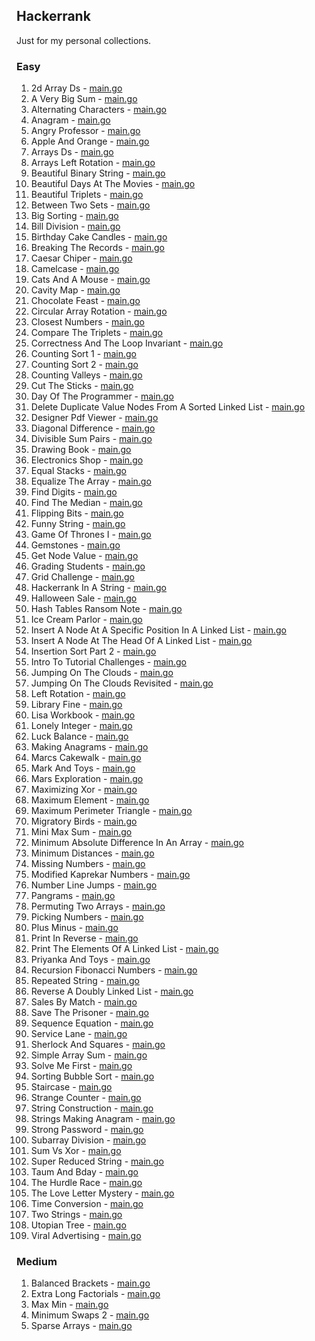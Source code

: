 ## Hackerrank

Just for my personal collections.

<!-- start dictionary -->

### Easy 
1. 2d Array Ds - [main.go](easy/2d-array-ds/main.go)
2. A Very Big Sum - [main.go](easy/a-very-big-sum/main.go)
3. Alternating Characters - [main.go](easy/alternating-characters/main.go)
4. Anagram - [main.go](easy/anagram/main.go)
5. Angry Professor - [main.go](easy/angry-professor/main.go)
6. Apple And Orange - [main.go](easy/apple-and-orange/main.go)
7. Arrays Ds - [main.go](easy/arrays-ds/main.go)
8. Arrays Left Rotation - [main.go](easy/arrays-left-rotation/main.go)
9. Beautiful Binary String - [main.go](easy/beautiful-binary-string/main.go)
10. Beautiful Days At The Movies - [main.go](easy/beautiful-days-at-the-movies/main.go)
11. Beautiful Triplets - [main.go](easy/beautiful-triplets/main.go)
12. Between Two Sets - [main.go](easy/between-two-sets/main.go)
13. Big Sorting - [main.go](easy/big-sorting/main.go)
14. Bill Division - [main.go](easy/bill-division/main.go)
15. Birthday Cake Candles - [main.go](easy/birthday-cake-candles/main.go)
16. Breaking The Records - [main.go](easy/breaking-the-records/main.go)
17. Caesar Chiper - [main.go](easy/caesar-chiper/main.go)
18. Camelcase - [main.go](easy/camelcase/main.go)
19. Cats And A Mouse - [main.go](easy/cats-and-a-mouse/main.go)
20. Cavity Map - [main.go](easy/cavity-map/main.go)
21. Chocolate Feast - [main.go](easy/chocolate-feast/main.go)
22. Circular Array Rotation - [main.go](easy/circular-array-rotation/main.go)
23. Closest Numbers - [main.go](easy/closest-numbers/main.go)
24. Compare The Triplets - [main.go](easy/compare-the-triplets/main.go)
25. Correctness And The Loop Invariant - [main.go](easy/correctness-and-the-loop-invariant/main.go)
26. Counting Sort 1 - [main.go](easy/counting-sort-1/main.go)
27. Counting Sort 2 - [main.go](easy/counting-sort-2/main.go)
28. Counting Valleys - [main.go](easy/counting-valleys/main.go)
29. Cut The Sticks - [main.go](easy/cut-the-sticks/main.go)
30. Day Of The Programmer - [main.go](easy/day-of-the-programmer/main.go)
31. Delete Duplicate Value Nodes From A Sorted Linked List - [main.go](easy/delete-duplicate-value-nodes-from-a-sorted-linked-list/main.go)
32. Designer Pdf Viewer - [main.go](easy/designer-pdf-viewer/main.go)
33. Diagonal Difference - [main.go](easy/diagonal-difference/main.go)
34. Divisible Sum Pairs - [main.go](easy/divisible-sum-pairs/main.go)
35. Drawing Book - [main.go](easy/drawing-book/main.go)
36. Electronics Shop - [main.go](easy/electronics-shop/main.go)
37. Equal Stacks - [main.go](easy/equal-stacks/main.go)
38. Equalize The Array - [main.go](easy/equalize-the-array/main.go)
39. Find Digits - [main.go](easy/find-digits/main.go)
40. Find The Median - [main.go](easy/find-the-median/main.go)
41. Flipping Bits - [main.go](easy/flipping-bits/main.go)
42. Funny String - [main.go](easy/funny-string/main.go)
43. Game Of Thrones I - [main.go](easy/game-of-thrones-i/main.go)
44. Gemstones - [main.go](easy/gemstones/main.go)
45. Get Node Value - [main.go](easy/get-node-value/main.go)
46. Grading Students - [main.go](easy/grading-students/main.go)
47. Grid Challenge - [main.go](easy/grid-challenge/main.go)
48. Hackerrank In A String - [main.go](easy/hackerrank-in-a-string/main.go)
49. Halloween Sale - [main.go](easy/halloween-sale/main.go)
50. Hash Tables Ransom Note - [main.go](easy/hash-tables-ransom-note/main.go)
51. Ice Cream Parlor - [main.go](easy/ice-cream-parlor/main.go)
52. Insert A Node At A Specific Position In A Linked List - [main.go](easy/insert-a-node-at-a-specific-position-in-a-linked-list/main.go)
53. Insert A Node At The Head Of A Linked List - [main.go](easy/insert-a-node-at-the-head-of-a-linked-list/main.go)
54. Insertion Sort Part 2 - [main.go](easy/insertion-sort-part-2/main.go)
55. Intro To Tutorial Challenges - [main.go](easy/intro-to-tutorial-challenges/main.go)
56. Jumping On The Clouds - [main.go](easy/jumping-on-the-clouds/main.go)
57. Jumping On The Clouds Revisited - [main.go](easy/jumping-on-the-clouds-revisited/main.go)
58. Left Rotation - [main.go](easy/left-rotation/main.go)
59. Library Fine - [main.go](easy/library-fine/main.go)
60. Lisa Workbook - [main.go](easy/lisa-workbook/main.go)
61. Lonely Integer - [main.go](easy/lonely-integer/main.go)
62. Luck Balance - [main.go](easy/luck-balance/main.go)
63. Making Anagrams - [main.go](easy/making-anagrams/main.go)
64. Marcs Cakewalk - [main.go](easy/marcs-cakewalk/main.go)
65. Mark And Toys - [main.go](easy/mark-and-toys/main.go)
66. Mars Exploration - [main.go](easy/mars-exploration/main.go)
67. Maximizing Xor - [main.go](easy/maximizing-xor/main.go)
68. Maximum Element - [main.go](easy/maximum-element/main.go)
69. Maximum Perimeter Triangle - [main.go](easy/maximum-perimeter-triangle/main.go)
70. Migratory Birds - [main.go](easy/migratory-birds/main.go)
71. Mini Max Sum - [main.go](easy/mini-max-sum/main.go)
72. Minimum Absolute Difference In An Array - [main.go](easy/minimum-absolute-difference-in-an-array/main.go)
73. Minimum Distances - [main.go](easy/minimum-distances/main.go)
74. Missing Numbers - [main.go](easy/missing-numbers/main.go)
75. Modified Kaprekar Numbers - [main.go](easy/modified-kaprekar-numbers/main.go)
76. Number Line Jumps - [main.go](easy/number-line-jumps/main.go)
77. Pangrams - [main.go](easy/pangrams/main.go)
78. Permuting Two Arrays - [main.go](easy/permuting-two-arrays/main.go)
79. Picking Numbers - [main.go](easy/picking-numbers/main.go)
80. Plus Minus - [main.go](easy/plus-minus/main.go)
81. Print In Reverse - [main.go](easy/print-in-reverse/main.go)
82. Print The Elements Of A Linked List - [main.go](easy/print-the-elements-of-a-linked-list/main.go)
83. Priyanka And Toys - [main.go](easy/priyanka-and-toys/main.go)
84. Recursion Fibonacci Numbers - [main.go](easy/recursion-fibonacci-numbers/main.go)
85. Repeated String - [main.go](easy/repeated-string/main.go)
86. Reverse A Doubly Linked List - [main.go](easy/reverse-a-doubly-linked-list/main.go)
87. Sales By Match - [main.go](easy/sales-by-match/main.go)
88. Save The Prisoner - [main.go](easy/save-the-prisoner/main.go)
89. Sequence Equation - [main.go](easy/sequence-equation/main.go)
90. Service Lane - [main.go](easy/service-lane/main.go)
91. Sherlock And Squares - [main.go](easy/sherlock-and-squares/main.go)
92. Simple Array Sum - [main.go](easy/simple-array-sum/main.go)
93. Solve Me First - [main.go](easy/solve-me-first/main.go)
94. Sorting Bubble Sort - [main.go](easy/sorting-bubble-sort/main.go)
95. Staircase - [main.go](easy/staircase/main.go)
96. Strange Counter - [main.go](easy/strange-counter/main.go)
97. String Construction - [main.go](easy/string-construction/main.go)
98. Strings Making Anagram - [main.go](easy/strings-making-anagram/main.go)
99. Strong Password - [main.go](easy/strong-password/main.go)
100. Subarray Division - [main.go](easy/subarray-division/main.go)
101. Sum Vs Xor - [main.go](easy/sum-vs-xor/main.go)
102. Super Reduced String - [main.go](easy/super-reduced-string/main.go)
103. Taum And Bday - [main.go](easy/taum-and-bday/main.go)
104. The Hurdle Race - [main.go](easy/the-hurdle-race/main.go)
105. The Love Letter Mystery - [main.go](easy/the-love-letter-mystery/main.go)
106. Time Conversion - [main.go](easy/time-conversion/main.go)
107. Two Strings - [main.go](easy/two-strings/main.go)
108. Utopian Tree - [main.go](easy/utopian-tree/main.go)
109. Viral Advertising - [main.go](easy/viral-advertising/main.go)


### Medium 
1. Balanced Brackets - [main.go](medium/balanced-brackets/main.go)
2. Extra Long Factorials - [main.go](medium/extra-long-factorials/main.go)
3. Max Min - [main.go](medium/max-min/main.go)
4. Minimum Swaps 2 - [main.go](medium/minimum-swaps-2/main.go)
5. Sparse Arrays - [main.go](medium/sparse-arrays/main.go)

<!-- end dictionary -->
